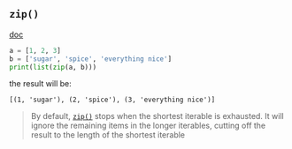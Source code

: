 ## `zip()`
[doc](https://docs.python.org/3/library/functions.html#zip)
```python
a = [1, 2, 3]
b = ['sugar', 'spice', 'everything nice']
print(list(zip(a, b)))
```
the result will be:
```
[(1, 'sugar'), (2, 'spice'), (3, 'everything nice')]
```
> By default, [`zip()`](https://docs.python.org/3/library/functions.html#zip "zip") stops when the shortest iterable is exhausted. It will ignore the remaining items in the longer iterables, cutting off the result to the length of the shortest iterable